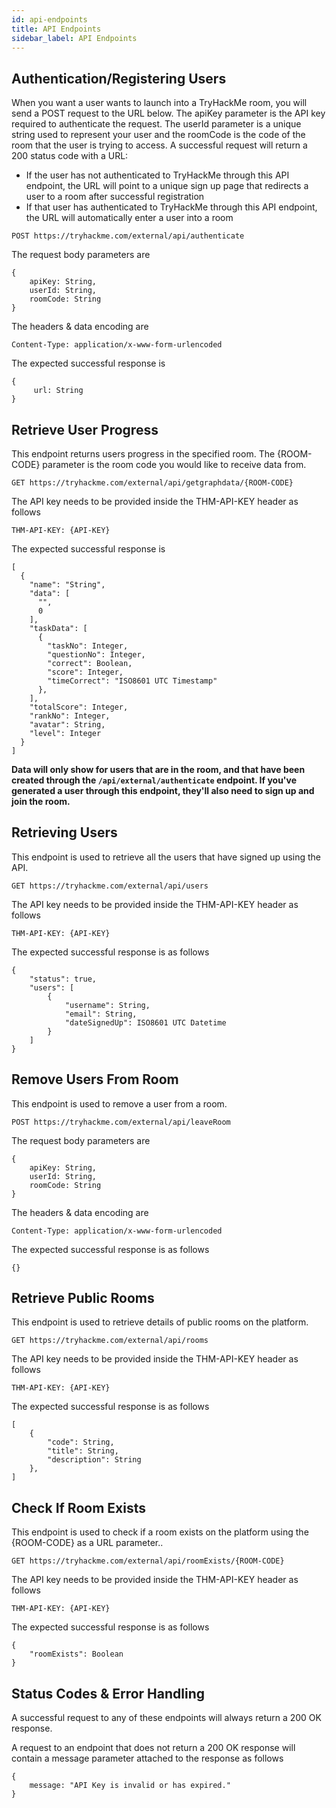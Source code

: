 ```yaml
---
id: api-endpoints
title: API Endpoints
sidebar_label: API Endpoints
---
```

## Authentication/Registering Users
When you want a  user wants to launch into a TryHackMe room, you will send a POST request to the URL below. The apiKey parameter is the API key required to authenticate the request. The userId parameter is a unique string used to represent your user and the roomCode is the code of the room that the user is trying to access. A successful request will return a 200 status code with a URL:
* If the user has not authenticated to TryHackMe through this API endpoint, the URL will point to a unique sign up page that redirects a user to a room after successful registration
* If that user has authenticated to TryHackMe through this API endpoint, the URL will automatically enter a user into a room
```
POST https://tryhackme.com/external/api/authenticate
```

The request body parameters are
```
{
	apiKey: String,
	userId: String,
    roomCode: String
}
```

The headers & data encoding are
```
Content-Type: application/x-www-form-urlencoded
```

The expected successful response is
```
{
     url: String
}
```

## Retrieve User Progress
This endpoint returns users progress in the specified room. The {ROOM-CODE} parameter is the room code you would like to receive data from.
```
GET https://tryhackme.com/external/api/getgraphdata/{ROOM-CODE}
```

The API key needs to be provided inside the THM-API-KEY header as follows
```
THM-API-KEY: {API-KEY}
```

The expected successful response is
```
[
  {
    "name": "String",
    "data": [
      "",
      0
    ],
    "taskData": [
      {
        "taskNo": Integer,
        "questionNo": Integer,
        "correct": Boolean,
        "score": Integer,
        "timeCorrect": "ISO8601 UTC Timestamp"
      },
    ],
    "totalScore": Integer,
    "rankNo": Integer,
    "avatar": String,
    "level": Integer
  }
]
```

**Data will only show for users that are in the room, and that have been created through the `/api/external/authenticate` endpoint. If you've generated a user through this endpoint, they'll also need to sign up and join the room.**

## Retrieving Users
This endpoint is used to retrieve all the users that have signed up using the API.
```
GET https://tryhackme.com/external/api/users
```

The API key needs to be provided inside the THM-API-KEY header as follows
```
THM-API-KEY: {API-KEY}
```

The expected successful response is as follows
```
{
    "status": true,
    "users": [
        {
            "username": String,
            "email": String,
            "dateSignedUp": ISO8601 UTC Datetime
        }
    ]
}
```

## Remove Users From Room
This endpoint is used to remove a user from a room.
```
POST https://tryhackme.com/external/api/leaveRoom
```

The request body parameters are
```
{
	apiKey: String,
	userId: String,
    roomCode: String
}
```

The headers & data encoding are
```
Content-Type: application/x-www-form-urlencoded
```

The expected successful response is as follows
```
{}
```

## Retrieve Public Rooms
This endpoint is used to retrieve details of public rooms on the platform.
```
GET https://tryhackme.com/external/api/rooms
```

The API key needs to be provided inside the THM-API-KEY header as follows
```
THM-API-KEY: {API-KEY}
```

The expected successful response is as follows
```
[
    {
        "code": String,
        "title": String,
        "description": String
    },
]
```

## Check If Room Exists
This endpoint is used to check if a room exists on the platform using the {ROOM-CODE} as a URL parameter..
```
GET https://tryhackme.com/external/api/roomExists/{ROOM-CODE}
```

The API key needs to be provided inside the THM-API-KEY header as follows
```
THM-API-KEY: {API-KEY}
```

The expected successful response is as follows
```
{
    "roomExists": Boolean
}
```

## Status Codes & Error Handling
A successful request to any of these endpoints will always return a 200 OK response.

A request to an endpoint that does not return a 200 OK response will contain a message parameter attached to the response as follows
```
{
	message: "API Key is invalid or has expired."
}
```